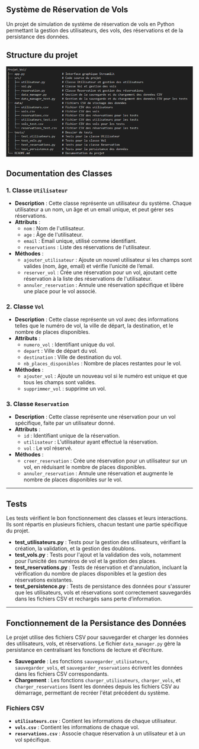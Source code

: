 ## Système de Réservation de Vols

Un projet de simulation de système de réservation de vols en Python permettant la gestion des utilisateurs, des vols, des réservations et de la persistance des données.

## Structure du projet

![alt text](image.png)

## Documentation des Classes

### 1. Classe `Utilisateur`
- **Description** : Cette classe représente un utilisateur du système. Chaque utilisateur a un nom, un âge et un email unique, et peut gérer ses réservations.
- **Attributs** :
  - `nom` : Nom de l'utilisateur.
  - `age` : Âge de l'utilisateur.
  - `email` : Email unique, utilisé comme identifiant.
  - `reservations` : Liste des réservations de l'utilisateur.
- **Méthodes** :
  - `ajouter_utilisateur` : Ajoute un nouvel utilisateur si les champs sont valides (nom, âge, email) et vérifie l’unicité de l’email.
  - `reserver_vol` : Crée une réservation pour un vol, ajoutant cette réservation à la liste des réservations de l'utilisateur.
  - `annuler_reservation` : Annule une réservation spécifique et libère une place pour le vol associé.

### 2. Classe `Vol`
- **Description** : Cette classe représente un vol avec des informations telles que le numéro de vol, la ville de départ, la destination, et le nombre de places disponibles.
- **Attributs** :
  - `numero_vol` : Identifiant unique du vol.
  - `depart` : Ville de départ du vol.
  - `destination` : Ville de destination du vol.
  - `nb_places_disponibles` : Nombre de places restantes pour le vol.
- **Méthodes** :
  - `ajouter_vol` : Ajoute un nouveau vol si le numéro est unique et que tous les champs sont valides.
  - `supprimmer_vol` : supprime un vol.

### 3. Classe `Reservation`
- **Description** : Cette classe représente une réservation pour un vol spécifique, faite par un utilisateur donné.
- **Attributs** :
  - `id` : Identifiant unique de la réservation.
  - `utilisateur` : L'utilisateur ayant effectué la réservation.
  - `vol` : Le vol réservé.
- **Méthodes** :
  - `creer_reservation` : Crée une réservation pour un utilisateur sur un vol, en réduisant le nombre de places disponibles.
  - `annuler_reservation` : Annule une réservation et augmente le nombre de places disponibles sur le vol.

---

## Tests

Les tests vérifient le bon fonctionnement des classes et leurs interactions. Ils sont répartis en plusieurs fichiers, chacun testant une partie spécifique du projet.

- **test_utilisateurs.py** : Tests pour la gestion des utilisateurs, vérifiant la création, la validation, et la gestion des doublons.
- **test_vols.py** : Tests pour l'ajout et la validation des vols, notamment pour l’unicité des numéros de vol et la gestion des places.
- **test_reservations.py** : Tests de réservation et d'annulation, incluant la vérification du nombre de places disponibles et la gestion des réservations existantes.
- **test_persistence.py** : Tests de persistance des données pour s'assurer que les utilisateurs, vols et réservations sont correctement sauvegardés dans les fichiers CSV et rechargés sans perte d’information.

---

## Fonctionnement de la Persistance des Données

Le projet utilise des fichiers CSV pour sauvegarder et charger les données des utilisateurs, vols, et réservations. Le fichier `data_manager.py` gère la persistance en centralisant les fonctions de lecture et d’écriture.

- **Sauvegarde** : Les fonctions `sauvegarder_utilisateurs`, `sauvegarder_vols`, et `sauvegarder_reservations` écrivent les données dans les fichiers CSV correspondants.
- **Chargement** : Les fonctions `charger_utilisateurs`, `charger_vols`, et `charger_reservations` lisent les données depuis les fichiers CSV au démarrage, permettant de recréer l'état précédent du système.

### Fichiers CSV

- **`utilisateurs.csv`** : Contient les informations de chaque utilisateur.
- **`vols.csv`** : Contient les informations de chaque vol.
- **`reservations.csv`** : Associe chaque réservation à un utilisateur et à un vol spécifique.
